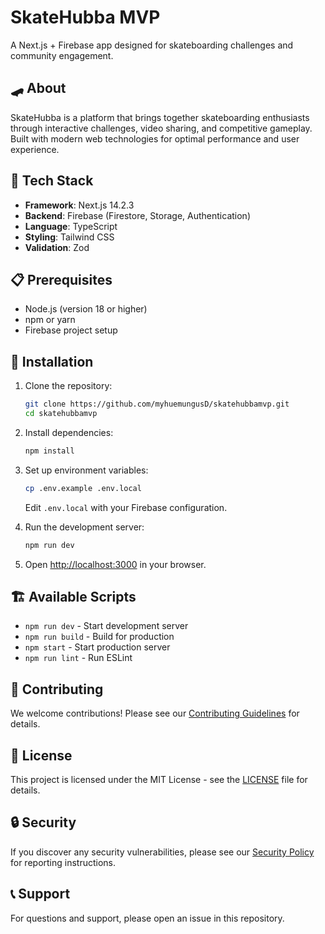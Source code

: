 # SkateHubba MVP

A Next.js + Firebase app designed for skateboarding challenges and community engagement.

## 🛹 About

SkateHubba is a platform that brings together skateboarding enthusiasts through interactive challenges, video sharing, and competitive gameplay. Built with modern web technologies for optimal performance and user experience.

## 🚀 Tech Stack

- **Framework**: Next.js 14.2.3
- **Backend**: Firebase (Firestore, Storage, Authentication)
- **Language**: TypeScript
- **Styling**: Tailwind CSS
- **Validation**: Zod

## 📋 Prerequisites

- Node.js (version 18 or higher)
- npm or yarn
- Firebase project setup

## 🔧 Installation

1. Clone the repository:
   ```bash
   git clone https://github.com/myhuemungusD/skatehubbamvp.git
   cd skatehubbamvp
   ```

2. Install dependencies:
   ```bash
   npm install
   ```

3. Set up environment variables:
   ```bash
   cp .env.example .env.local
   ```
   Edit `.env.local` with your Firebase configuration.

4. Run the development server:
   ```bash
   npm run dev
   ```

5. Open [http://localhost:3000](http://localhost:3000) in your browser.

## 🏗️ Available Scripts

- `npm run dev` - Start development server
- `npm run build` - Build for production
- `npm start` - Start production server
- `npm run lint` - Run ESLint

## 🤝 Contributing

We welcome contributions! Please see our [Contributing Guidelines](CONTRIBUTING.md) for details.

## 📄 License

This project is licensed under the MIT License - see the [LICENSE](LICENSE) file for details.

## 🔒 Security

If you discover any security vulnerabilities, please see our [Security Policy](SECURITY.md) for reporting instructions.

## 📞 Support

For questions and support, please open an issue in this repository.

